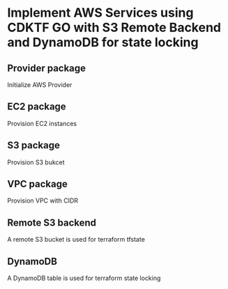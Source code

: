 # Implement AWS Services using CDKTF GO with S3 Remote Backend and DynamoDB for state locking

## Provider package
Initialize AWS Provider

## EC2 package
Provision EC2 instances

## S3 package
Provision S3 bukcet

## VPC package
Provision VPC with CIDR

## Remote S3 backend
A remote S3 bucket is used for terraform tfstate

## DynamoDB
A DynamoDB table is used for terraform state locking